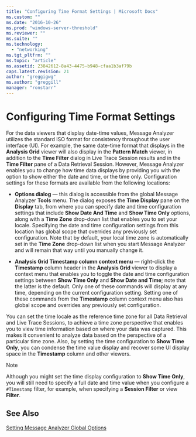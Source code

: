 ```yaml
---
title: "Configuring Time Format Settings | Microsoft Docs"
ms.custom: ""
ms.date: "2016-10-26"
ms.prod: "windows-server-threshold"
ms.reviewer: ""
ms.suite: ""
ms.technology: 
  - "networking"
ms.tgt_pltfrm: ""
ms.topic: "article"
ms.assetid: 23842612-8a43-4475-b948-cfaa1b3af79b
caps.latest.revision: 21
author: "greggigwg"
ms.author: "greggill"
manager: "ronstarr"
---
```

# Configuring Time Format Settings
For the data viewers that display date-time values, Message Analyzer utilizes the standard ISO format for consistency throughout the user interface (UI). For example, the same date-time format that displays in the **Analysis Grid** viewer will also display in the **Pattern Match** viewer, in addition to the **Time Filter** dialog in Live Trace Session results and in the **Time Filter** pane of a Data Retrieval Session.  However, Message Analyzer enables you to change how time data displays by providing you with the option to show either the date and time, or the time only.  Configuration settings for these formats are available from the following locations:  
  
-   **Options dialog** — this dialog is accessible from the global Message Analyzer **Tools** menu. The dialog exposes the **Time Display** pane on the **Display** tab, from where you can specify date and time configuration settings that include **Show Date And Time** and **Show Time Only** options, along with a **Time Zone** drop-down list that enables you to set your locale. Specifying the date and time configuration settings from this location has global scope that overrides any previously set configuration.  Note that by default, your local time zone is automatically set in the **Time Zone** drop-down list when you start Message Analyzer and will remain that way until you manually change it.  
  
-   **Analysis Grid Timestamp column context menu** — right-click the **Timestamp** column header in the **Analysis Grid** viewer to display a context menu that enables you to toggle the date and time configuration settings between **Show Time Only** and **Show Date and Time**; note that the latter is the default. Only one of these commands will display at any time, depending on the current configuration setting. Setting one of these commands from the **Timestamp** column context menu also has global scope and overrides any previously set configuration.  
  
 You can set the time locale as the reference time zone for all Data Retrieval and Live Trace Sessions, to achieve a time zone perspective that enables you to view time information based on where your data was captured. This makes it convenient to analyze data based on the perspective of a particular time zone. Also, by setting the time configuration to **Show Time Only**, you can condense the time value display and recover some UI display space in the **Timestamp** column and other viewers.  
  
> [!NOTE]
>  Although you might set the time display configuration to **Show Time Only**, you will still need to specify a full date and time value when you configure a `#Timestamp` filter, for example, when specifying a **Session Filter** or view **Filter**.  
  
## See Also  
 [Setting Message Analyzer Global Options](setting-message-analyzer-global-options.md)